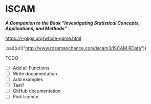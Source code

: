 ISCAM
==============
***A Companion to the Book "Investigating Statistical Concepts, Applications, and Methods"***

https://r-pkgs.org/whole-game.html

load(url("http://www.rossmanchance.com/iscam3/ISCAM.RData"))

TODO
- [ ] Add all Functions
- [ ] Write documentation
- [ ] Add examples
- [ ] Test?
- [ ] GitHub documentation
- [ ] Pick licence
